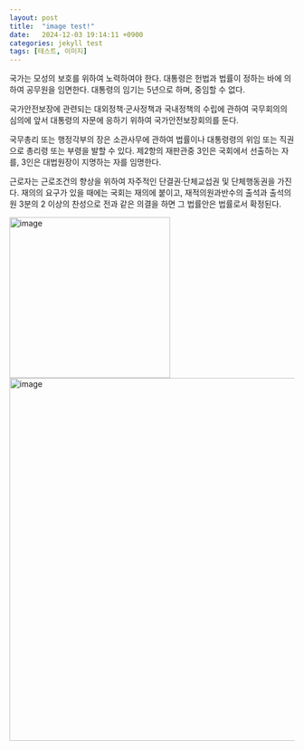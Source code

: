 ```yaml
---
layout: post
title:  "image test!"
date:   2024-12-03 19:14:11 +0900
categories: jekyll test
tags: [테스트, 이미지]
---
```


국가는 모성의 보호를 위하여 노력하여야 한다. 대통령은 헌법과 법률이 정하는 바에 의하여 공무원을 임면한다. 대통령의 임기는 5년으로 하며, 중임할 수 없다.

국가안전보장에 관련되는 대외정책·군사정책과 국내정책의 수립에 관하여 국무회의의 심의에 앞서 대통령의 자문에 응하기 위하여 국가안전보장회의를 둔다.

국무총리 또는 행정각부의 장은 소관사무에 관하여 법률이나 대통령령의 위임 또는 직권으로 총리령 또는 부령을 발할 수 있다. 제2항의 재판관중 3인은 국회에서 선출하는 자를, 3인은 대법원장이 지명하는 자를 임명한다.

근로자는 근로조건의 향상을 위하여 자주적인 단결권·단체교섭권 및 단체행동권을 가진다. 재의의 요구가 있을 때에는 국회는 재의에 붙이고, 재적의원과반수의 출석과 출석의원 3분의 2 이상의 찬성으로 전과 같은 의결을 하면 그 법률안은 법률로서 확정된다.


<img width="284" alt="image" src="https://github.com/user-attachments/assets/32c35aeb-1955-4080-ba91-18b12a6ec83a">

<img width="641" alt="image" src="https://github.com/user-attachments/assets/7a31208a-eef7-48c7-8045-db70882be121">
